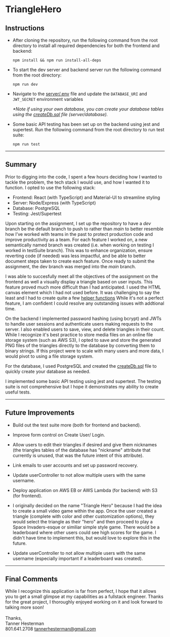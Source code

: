 # TriangleHero

## Instructions

- After cloning the repository, run the following command from the root directory to install all required dependencies for both the frontend and backend:

  `npm install && npm run install-all-deps`

- To start the dev server and backend server run the following command from the root directory:

  `npm run dev`

- Navigate to the [server/.env](./server/.env) file and update the
  `DATABASE_URI` and `JWT_SECRET` environment variables

  _\*Note if using your own database, you can create your database tables using the [createDb.sql](./server//database/createDb.sql) file (server/database)._

- Some basic API testing has been set up on the backend using jest and supertest. Run the following command from the root directory to run test suite:

  `npm run test`

---

## Summary

Prior to digging into the code, I spent a few hours deciding how I wanted to tackle the problem, the tech stack I would use, and how I wanted it to function. I opted to use the following stack:
<br>

- Frontend: React (with TypeScript) and Material-UI to streamline styling
- Server: Node/Express (with TypeScript)
- Database: PostgreSQL
- Testing: Jest/Supertest

Upon starting on the assignment, I set up the repository to have a _dev_ branch be the default branch to push to rather than _main_ to better resemble how I’ve worked with teams in the past to protect production code and improve productivity as a team. For each feature I worked on, a new semantically named branch was created (i.e. when working on testing I worked in testSuite branch). This was to enhance organization, ensure reverting code (if needed) was less impactful, and be able to better document steps taken to create each feature. Once ready to submit the assignment, the dev branch was merged into the _main_ branch.

I was able to succesfully meet all the objectives of the assignment on the frontend as well a visually display a triangle based on user inputs. This feature proved much more difficult than I had anticipated. I used the HTML canvas element which I had not used before. It was challenging to say the least and I had to create quite a few [helper functions](./web/src/utils/findTriangleVerticesForCanvas.ts) While it's not a perfect feature, I am confident I could resolve any outstanding issues with addtional time.

On the backend I implemented password hashing (using bcrypt) and JWTs to handle user sessions and authenticate users making requests to the server. I also enabled users to save, view, and delete triangles in their count. While I recognize it's best practice to store media files on an online file storage system (such as AWS S3), I opted to save and store the generated PNG files of the triangles directly to the database by converting them to binary strings. If this project were to scale with many users and more data, I would pivot to using a file storage system.

For the database, I used PostgreSQL and created the [createDb.sql](./server//database/createDb.sql) file to quickly create your database as needed.

I implemented some basic API testing using jest and supertest. The testing suite is not comprehensive but I hope it demonstrates my ability to create useful tests.

---

## Future Improvements

- Build out the test suite more (both for frontend and backend).
- Improve form control on Create User/ Login.
- Allow users to edit their triangles if desired and give them nicknames (the triangles tables of the database has "nickname" attribute that currently is unused, that was the future intent of this attribute).
- Link emails to user accounts and set up password recovery.
- Update userController to not allow multiple users with the same username.
- Deploy application on AWS EB or AWS Lambda (for backend) with S3 (for frontend).
- I originally decided on the name "Triangle Hero" because I had the idea to create a small video game within the app. Once the user created a triangle (complete with color and other customization options), they would select the triangle as their "hero" and then proceed to play a Space Invaders-esque or similiar simple style game. There would be a leaderboard where other users could see high scores for the game. I didn't have time to implement this, but would love to explore this in the future.

- Update userController to not allow multiple users with the same username (especially important if a leaderboard was created).

---

## Final Comments

While I recognize this application is far from perfect, I hope that it allows you to get a small glimpse at my capabilities as a fullstack engineer. Thanks for the great project, I thoroughly enjoyed working on it and look forward to talking more soon!
<br>
<br>
Thanks,
<br>
Tanner Hesterman
<br>
801.641.2708 tannerhesterman@gmail.com
